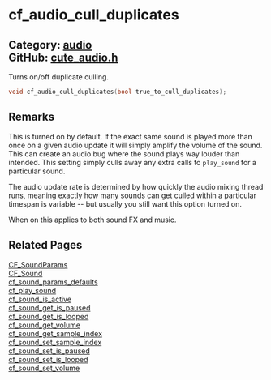 [](../header.md ':include')

# cf_audio_cull_duplicates

Category: [audio](/api_reference?id=audio)  
GitHub: [cute_audio.h](https://github.com/RandyGaul/cute_framework/blob/master/include/cute_audio.h)  
---

Turns on/off duplicate culling.

```cpp
void cf_audio_cull_duplicates(bool true_to_cull_duplicates);
```

## Remarks

This is turned on by default. If the exact same sound is played more than once on a given audio update it will simply
amplify the volume of the sound. This can create an audio bug where the sound plays way louder than intended. This
setting simply culls away any extra calls to `play_sound` for a particular sound.

The audio update rate is determined by how quickly the audio mixing thread runs, meaning exactly how many sounds can
get culled within a particular timespan is variable -- but usually you still want this option turned on.

When on this applies to both sound FX and music.

## Related Pages

[CF_SoundParams](/audio/cf_soundparams.md)  
[CF_Sound](/audio/cf_sound.md)  
[cf_sound_params_defaults](/audio/cf_sound_params_defaults.md)  
[cf_play_sound](/audio/cf_play_sound.md)  
[cf_sound_is_active](/audio/cf_sound_is_active.md)  
[cf_sound_get_is_paused](/audio/cf_sound_get_is_paused.md)  
[cf_sound_get_is_looped](/audio/cf_sound_get_is_looped.md)  
[cf_sound_get_volume](/audio/cf_sound_get_volume.md)  
[cf_sound_get_sample_index](/audio/cf_sound_get_sample_index.md)  
[cf_sound_set_sample_index](/audio/cf_sound_set_sample_index.md)  
[cf_sound_set_is_paused](/audio/cf_sound_set_is_paused.md)  
[cf_sound_set_is_looped](/audio/cf_sound_set_is_looped.md)  
[cf_sound_set_volume](/audio/cf_sound_set_volume.md)  
